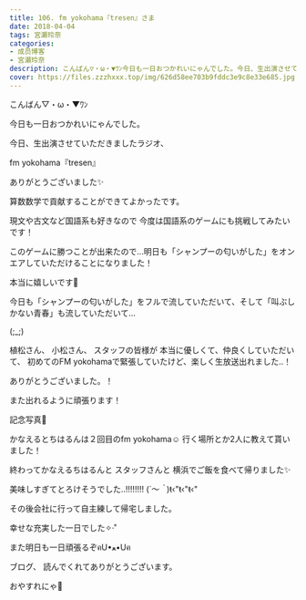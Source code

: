 ```yaml
---
title: 106. fm yokohama『tresen』さま
date: 2018-04-04
tags: 宮瀬玲奈
categories: 
- 成员博客
- 宮瀬玲奈
description: こんばん▽・ω・▼ﾜﾝ今日も一日おつかれいにゃんでした。今日、生出演させていただきましたラジオ、fm yokohama『tresen』ありがとうございました✨算数数...
cover: https://files.zzzhxxx.top/img/626d58ee703b9fddc3e9c8e33e685.jpg 
---
```






こんばん▽・ω・▼ﾜﾝ




今日も一日おつかれいにゃんでした。








今日、生出演させていただきましたラジオ、

fm yokohama『tresen』

ありがとうございました✨




算数数学で貢献することができてよかったです。

現文や古文など国語系も好きなので
今度は国語系のゲームにも挑戦してみたいです！



このゲームに勝つことが出来たので...明日も「シャンプーの匂いがした」をオンエアしていただけることになりました！

本当に嬉しいです💓



今日も「シャンプーの匂いがした」をフルで流していただいて、そして「叫ぶしかない青春」も流していただいて...


(;_;)

植松さん、
小松さん、
スタッフの皆様が
本当に優しくて、仲良くしていただいて、
初めてのFM yokohamaで緊張していたけど、楽しく生放送出れました..！

ありがとうございました。！ 




また出れるように頑張ります！












記念写真💓


かなえるとちはるんは２回目のfm yokohama☺️
行く場所とか2人に教えて貰いました！






終わってかなえるちはるんと
スタッフさんと
横浜でご飯を食べて帰りました✨






美味しすぎてとろけそうでした..!!!!!!!!
(*´～｀*)ŧ‹"ŧ‹"ŧ‹"



その後会社に行って自主練して帰宅しました。



幸せな充実した一日でした✧‧˚







また明日も一日頑張るぞฅU•ﻌ•Uฅ





ブログ、
読んでくれてありがとうございます。




おやすれにゃ💓



